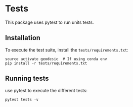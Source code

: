 # Tests

This package uses pytest to run units tests.

## Installation

To execute the test suite, install the `tests/requirements.txt`:

```shell script
source activate geodesic  # If using conda env
pip install -r tests/requirements.txt
```

## Running tests

use pytest to execute the different tests:

```shell script
pytest tests -v
```
